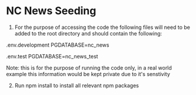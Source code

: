 # NC News Seeding
1. For the purpose of accessing the code the following files will need to be added to the root directory and should contain the following: 

.env.development
    PGDATABASE=nc_news

.env.test
    PGDATABASE=nc_news_test

Note: this is for the purpose of running the code only, in a real world example this information would be kept private due to it's senstivity

2. Run npm install to install all relevant npm packages

